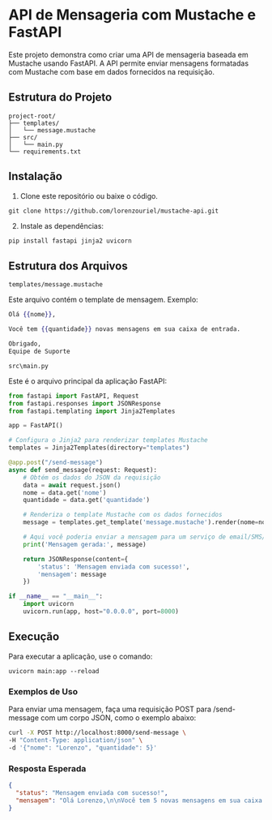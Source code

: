 # API de Mensageria com Mustache e FastAPI

Este projeto demonstra como criar uma API de mensageria baseada em Mustache usando FastAPI. A API permite enviar mensagens formatadas com Mustache com base em dados fornecidos na requisição.

## Estrutura do Projeto
```
project-root/
├── templates/
│   └── message.mustache
├── src/
│   └── main.py
└── requirements.txt
```

## Instalação
1. Clone este repositório ou baixe o código.
```git
git clone https://github.com/lorenzouriel/mustache-api.git
```

2. Instale as dependências:
```bash
pip install fastapi jinja2 uvicorn
```

## Estrutura dos Arquivos
`templates/message.mustache`

Este arquivo contém o template de mensagem. Exemplo:
```mustache
Olá {{nome}},

Você tem {{quantidade}} novas mensagens em sua caixa de entrada.

Obrigado,
Equipe de Suporte
```

`src\main.py`

Este é o arquivo principal da aplicação FastAPI:
```python
from fastapi import FastAPI, Request
from fastapi.responses import JSONResponse
from fastapi.templating import Jinja2Templates

app = FastAPI()

# Configura o Jinja2 para renderizar templates Mustache
templates = Jinja2Templates(directory="templates")

@app.post("/send-message")
async def send_message(request: Request):
    # Obtém os dados do JSON da requisição
    data = await request.json()
    nome = data.get('nome')
    quantidade = data.get('quantidade')

    # Renderiza o template Mustache com os dados fornecidos
    message = templates.get_template('message.mustache').render(nome=nome, quantidade=quantidade)

    # Aqui você poderia enviar a mensagem para um serviço de email/SMS/etc.
    print('Mensagem gerada:', message)

    return JSONResponse(content={
        'status': 'Mensagem enviada com sucesso!',
        'mensagem': message
    })

if __name__ == "__main__":
    import uvicorn
    uvicorn.run(app, host="0.0.0.0", port=8000)
```

## Execução
Para executar a aplicação, use o comando:
```
uvicorn main:app --reload
```

### Exemplos de Uso
Para enviar uma mensagem, faça uma requisição POST para /send-message com um corpo JSON, como o exemplo abaixo:
```bash
curl -X POST http://localhost:8000/send-message \
-H "Content-Type: application/json" \
-d '{"nome": "Lorenzo", "quantidade": 5}'
```

### Resposta Esperada
```json
{
  "status": "Mensagem enviada com sucesso!",
  "mensagem": "Olá Lorenzo,\n\nVocê tem 5 novas mensagens em sua caixa de entrada.\n\nObrigado,\nEquipe de Suporte"
}
```